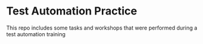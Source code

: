 # Test Automation Practice 
This repo includes some tasks and workshops that were performed during a test automation training
